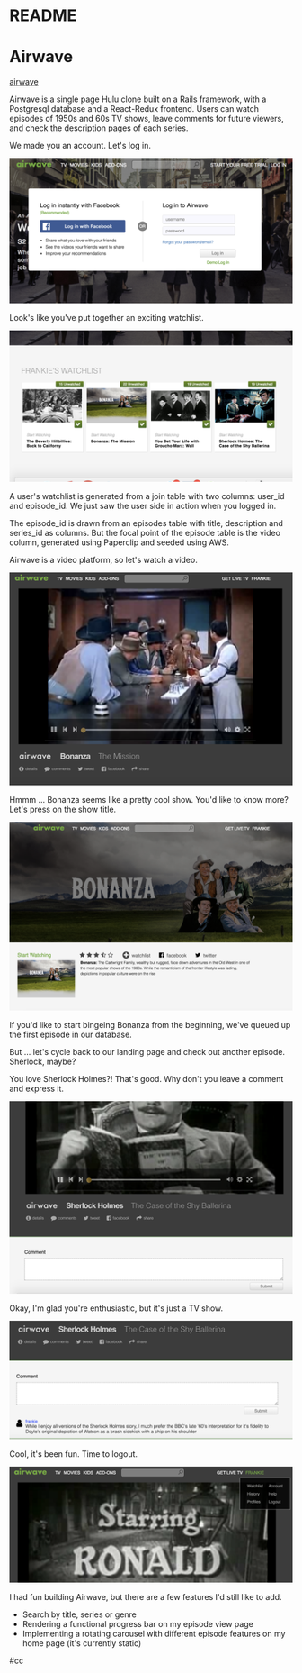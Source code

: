 # README

# **Airwave**

[airwave](http://airwavetv.herokuapp.com/#/)

Airwave is a single page Hulu clone built on a Rails framework, with a Postgresql database and a React-Redux frontend. Users can watch episodes of 1950s and 60s TV shows, leave comments for future viewers, and check the description pages of each series.

We made you an account. Let's log in.

![modal](app/assets/images/modal.png "modal")

Look's like you've put together an exciting watchlist.

![watchlist](app/assets/images/home_watchlist.png "watchlist")

A user's watchlist is generated from a join table with two columns: user_id and episode_id.
We just saw the user side in action when you logged in.

The episode_id is drawn from an episodes table with title, description and series_id as columns. But the focal point of the episode table is the video column, generated using Paperclip and seeded using AWS.

Airwave is a video platform, so let's watch a video.

![episode_view](app/assets/images/episode_view.png "episode")

Hmmm ... Bonanza seems like a pretty cool show. You'd like to know more?
Let's press on the show title.

![show_show](app/assets/images/show_show.png "showshow")

If you'd like to start bingeing Bonanza from the beginning, we've queued up the first episode in our database.

But ... let's cycle back to our landing page and check out another episode. Sherlock, maybe?

You love Sherlock Holmes?! That's good. Why don't you leave a comment and express it.

![comment_view](app/assets/images/comment_view.png "commentview")

Okay, I'm glad you're enthusiastic, but it's just a TV show.

![comment1](app/assets/images/comment1.png "comment1")

Cool, it's been fun. Time to logout.

![logout](app/assets/images/logout.png "logout")


I had fun building Airwave, but there are a few features I'd still like to add.

* Search by title, series or genre
* Rendering a functional progress bar on my episode view page
* Implementing a rotating carousel with different episode features on my home page (it's currently static)

#cc
